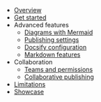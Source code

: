 * [Overview](/)
* [Get started](get-started)
* Advanced features
  * [Diagrams with Mermaid](advanced/mermaid)
  * [Publishing settings](advanced/publishing-settings)
  * [Docsify configuration](advanced/docsify)
  * [Markdown features](advanced/markdown-features)
* Collaboration
  * [Teams and permissions](collaboration/teams-and-permissions)
  * [Collaborative publishing](collaboration/collaborative-publishing)
* [Limitations](limitations)
* [Showcase](showcase)
